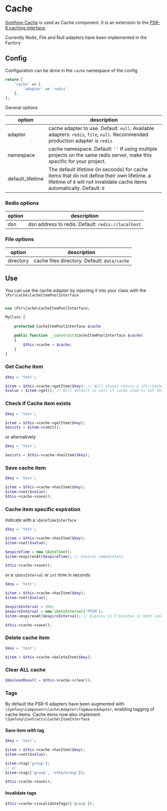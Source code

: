 # Cache

[Symfony Cache](https://symfony.com/doc/current/components/cache.html) is used as Cache component. It is an extension to the [PSR-6 caching interface](https://www.php-fig.org/psr/psr-6/).

Currently Redis, File and Null adapters have been implemented in the Factory

## Config

Configuration can be done in the `cache` namespace of the config
```php
return [
    'cache' => [
        'adapter' => 'redis'
    ],   
];
```
General options

| option | description |
| ------ | ----------- |
| adapter | cache adapter to use. Default: `null`. Available adapters: `redis`, `file`, `null`. Recommended production adapter is `redis` |
| namespace | cache namespace. Default: `''` If using multiple projects on the same redis server, make this specific for your project.       |
| default_lifetime | The default lifetime (in seconds) for cache items that do not define their own lifetime. a lifetime of `0` will not invalidate cache items automatically. Default: `0` |

### Redis options

| option | description |
| ------ | ----------- |
| dsn    | dsn address to redis. Default: `redis://localhost` |

### File options

| option | description |
| ------ | ----------- |
| directory | cache files directory. Default: `data/cache` |



## Use

You can use the cache adapter by injecting it into your class with the `\Psr\Cache\CacheItemPoolInterface`

```php 

use \Psr\Cache\CacheItemPoolInterface;

MyClass {
    
    protected CacheItemPoolInterface $cache

    public function __construct(CacheItemPoolInterface $cache)
    {
        $this->cache = $cache;
    }
}
```


### Get Cache item

```php 
$key = 'test';

$item = $this->cache->getItem($key); // Will always return a \Psr\Cache\CacheItemInterface object
$value = $item->get(); // Will default to null if cache item is not fount
```

### Check if Cache item exists

```php 
$key = 'test';

$item = $this->cache->getItem($key);
$exists = $item->isHit();
```
or alternatively
```php 
$key = 'test';

$exists = $this->cache->hasItem($key);
```

### Save cache item

```php 
$key = 'test';

$item = $this->cache->hasItem($key);
$item->set($value);
$this->cache->save();
```

### Cache item specific expiration

Indicate with a `\DateTimeInterface`
```php 
$key = 'test';

$item = $this->cache->hasItem($key);
$item->set($value);

$expireTime = new \DateTime();
$item->expiresAt($expireTime); // Expires immediately

$this->cache->save();
```

or a `\DateInterval` or `int` time in seconds

```php 
$key = 'test';

$item = $this->cache->hasItem($key);
$item->set($value);

$expireInterval = 300; 
$expireInterval = new \DateInterval('PT5M');
$item->expiresAt($expireInterval); // Expires in 5 minutes in both cases

$this->cache->save();
```

### Delete cache item
```php 
$key = 'test';

$item = $this->cache->deleteItem($key);
```

### Clear ALL cache
```php
$booleanResult = $this->cache->clear();
```


### Tags
By default the PSR-6 adapters have been augmented with `\Symfony\Component\Cache\Adapter\TagAwareAdapter`, enabling tagging of cache items.
Cache items now also implement `\Symfony\Contracts\Cache\ItemInterface`

#### Save item with tag
```php 
$key = 'test';

$item = $this->cache->hasItem($key);
$item->set($value);

$item->tag('group');
// or 
$item->tag(['group', 'otherGroup']);

$this->cache->save();
```

#### Invalidate tags
```php 
$this->cache->invalidateTags(['group']);
```


